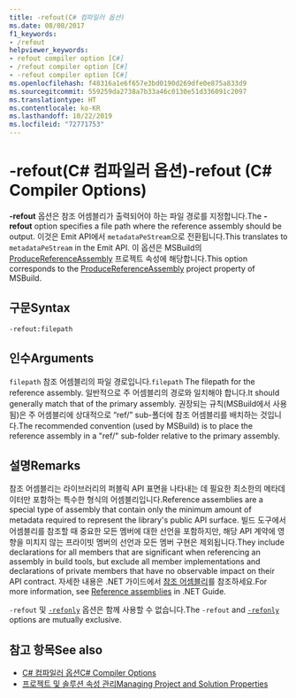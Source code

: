 ```yaml
---
title: -refout(C# 컴파일러 옵션)
ms.date: 08/08/2017
f1_keywords:
- /refout
helpviewer_keywords:
- refout compiler option [C#]
- /refout compiler option [C#]
- -refout compiler option [C#]
ms.openlocfilehash: f48316a1e6f657e3bd0190d269dfe0e875a833d9
ms.sourcegitcommit: 559259da2738a7b33a46c0130e51d336091c2097
ms.translationtype: HT
ms.contentlocale: ko-KR
ms.lasthandoff: 10/22/2019
ms.locfileid: "72771753"
---
```

# <a name="-refout-c-compiler-options"></a><span data-ttu-id="36d3f-102">-refout(C# 컴파일러 옵션)</span><span class="sxs-lookup"><span data-stu-id="36d3f-102">-refout (C# Compiler Options)</span></span>

<span data-ttu-id="36d3f-103">**-refout** 옵션은 참조 어셈블리가 출력되어야 하는 파일 경로를 지정합니다.</span><span class="sxs-lookup"><span data-stu-id="36d3f-103">The **-refout** option specifies a file path where the reference assembly should be output.</span></span> <span data-ttu-id="36d3f-104">이것은 Emit API에서 `metadataPeStream`으로 전환됩니다.</span><span class="sxs-lookup"><span data-stu-id="36d3f-104">This translates to `metadataPeStream` in the Emit API.</span></span> <span data-ttu-id="36d3f-105">이 옵션은 MSBuild의 [ProduceReferenceAssembly](/visualstudio/msbuild/common-msbuild-project-properties) 프로젝트 속성에 해당합니다.</span><span class="sxs-lookup"><span data-stu-id="36d3f-105">This option corresponds to the [ProduceReferenceAssembly](/visualstudio/msbuild/common-msbuild-project-properties) project property of MSBuild.</span></span>

## <a name="syntax"></a><span data-ttu-id="36d3f-106">구문</span><span class="sxs-lookup"><span data-stu-id="36d3f-106">Syntax</span></span>

```console
-refout:filepath
```

## <a name="arguments"></a><span data-ttu-id="36d3f-107">인수</span><span class="sxs-lookup"><span data-stu-id="36d3f-107">Arguments</span></span>

 <span data-ttu-id="36d3f-108">`filepath` 참조 어셈블리의 파일 경로입니다.</span><span class="sxs-lookup"><span data-stu-id="36d3f-108">`filepath` The filepath for the reference assembly.</span></span> <span data-ttu-id="36d3f-109">일반적으로 주 어셈블리의 경로와 일치해야 합니다.</span><span class="sxs-lookup"><span data-stu-id="36d3f-109">It should generally match that of the primary assembly.</span></span> <span data-ttu-id="36d3f-110">권장되는 규칙(MSBuild에서 사용됨)은 주 어셈블리에 상대적으로 “ref/” sub-폴더에 참조 어셈블리를 배치하는 것입니다.</span><span class="sxs-lookup"><span data-stu-id="36d3f-110">The recommended convention (used by MSBuild) is to place the reference assembly in a "ref/" sub-folder relative to the primary assembly.</span></span>

## <a name="remarks"></a><span data-ttu-id="36d3f-111">설명</span><span class="sxs-lookup"><span data-stu-id="36d3f-111">Remarks</span></span>

<span data-ttu-id="36d3f-112">참조 어셈블리는 라이브러리의 퍼블릭 API 표면을 나타내는 데 필요한 최소한의 메타데이터만 포함하는 특수한 형식의 어셈블리입니다.</span><span class="sxs-lookup"><span data-stu-id="36d3f-112">Reference assemblies are a special type of assembly that contain only the minimum amount of metadata required to represent the library's public API surface.</span></span> <span data-ttu-id="36d3f-113">빌드 도구에서 어셈블리를 참조할 때 중요한 모든 멤버에 대한 선언을 포함하지만, 해당 API 계약에 영향을 미치지 않는 프라이빗 멤버의 선언과 모든 멤버 구현은 제외됩니다.</span><span class="sxs-lookup"><span data-stu-id="36d3f-113">They include declarations for all members that are significant when referencing an assembly in build tools, but exclude all member implementations and declarations of private members that have no observable impact on their API contract.</span></span> <span data-ttu-id="36d3f-114">자세한 내용은 .NET 가이드에서 [참조 어셈블리](../../../standard/assembly/reference-assemblies.md)를 참조하세요.</span><span class="sxs-lookup"><span data-stu-id="36d3f-114">For more information, see [Reference assemblies](../../../standard/assembly/reference-assemblies.md) in .NET Guide.</span></span>

<span data-ttu-id="36d3f-115">`-refout` 및 [`-refonly`](refonly-compiler-option.md) 옵션은 함께 사용할 수 없습니다.</span><span class="sxs-lookup"><span data-stu-id="36d3f-115">The `-refout` and [`-refonly`](refonly-compiler-option.md) options are mutually exclusive.</span></span>

## <a name="see-also"></a><span data-ttu-id="36d3f-116">참고 항목</span><span class="sxs-lookup"><span data-stu-id="36d3f-116">See also</span></span>

- [<span data-ttu-id="36d3f-117">C# 컴파일러 옵션</span><span class="sxs-lookup"><span data-stu-id="36d3f-117">C# Compiler Options</span></span>](./index.md)
- [<span data-ttu-id="36d3f-118">프로젝트 및 솔루션 속성 관리</span><span class="sxs-lookup"><span data-stu-id="36d3f-118">Managing Project and Solution Properties</span></span>](/visualstudio/ide/managing-project-and-solution-properties)
